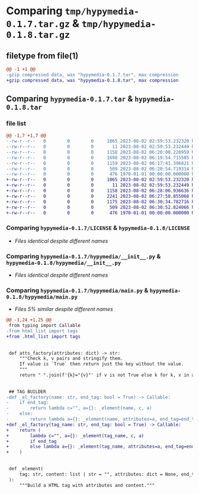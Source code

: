 # Comparing `tmp/hypymedia-0.1.7.tar.gz` & `tmp/hypymedia-0.1.8.tar.gz`

## filetype from file(1)

```diff
@@ -1 +1 @@
-gzip compressed data, was "hypymedia-0.1.7.tar", max compression
+gzip compressed data, was "hypymedia-0.1.8.tar", max compression
```

## Comparing `hypymedia-0.1.7.tar` & `hypymedia-0.1.8.tar`

### file list

```diff
@@ -1,7 +1,7 @@
--rw-r--r--   0        0        0     1065 2023-08-02 02:59:53.232320 hypymedia-0.1.7/LICENSE
--rw-r--r--   0        0        0       11 2023-08-02 02:59:53.232449 hypymedia-0.1.7/README.md
--rw-r--r--   0        0        0     1158 2023-08-02 06:20:00.228959 hypymedia-0.1.7/hypymedia/__init__.py
--rw-r--r--   0        0        0     1698 2023-08-02 06:19:54.715505 hypymedia-0.1.7/hypymedia/html_list.py
--rw-r--r--   0        0        0     1159 2023-08-02 06:17:41.396821 hypymedia-0.1.7/hypymedia/main.py
--rw-r--r--   0        0        0      509 2023-08-02 06:20:54.719314 hypymedia-0.1.7/pyproject.toml
--rw-r--r--   0        0        0      476 1970-01-01 00:00:00.000000 hypymedia-0.1.7/PKG-INFO
+-rw-r--r--   0        0        0     1065 2023-08-02 02:59:53.232320 hypymedia-0.1.8/LICENSE
+-rw-r--r--   0        0        0       11 2023-08-02 02:59:53.232449 hypymedia-0.1.8/README.md
+-rw-r--r--   0        0        0     1158 2023-08-02 06:28:06.936636 hypymedia-0.1.8/hypymedia/__init__.py
+-rw-r--r--   0        0        0     2241 2023-08-02 06:27:58.855068 hypymedia-0.1.8/hypymedia/html_list.py
+-rw-r--r--   0        0        0     1175 2023-08-02 06:30:34.782716 hypymedia-0.1.8/hypymedia/main.py
+-rw-r--r--   0        0        0      509 2023-08-02 06:30:52.824066 hypymedia-0.1.8/pyproject.toml
+-rw-r--r--   0        0        0      476 1970-01-01 00:00:00.000000 hypymedia-0.1.8/PKG-INFO
```

### Comparing `hypymedia-0.1.7/LICENSE` & `hypymedia-0.1.8/LICENSE`

 * *Files identical despite different names*

### Comparing `hypymedia-0.1.7/hypymedia/__init__.py` & `hypymedia-0.1.8/hypymedia/__init__.py`

 * *Files identical despite different names*

### Comparing `hypymedia-0.1.7/hypymedia/main.py` & `hypymedia-0.1.8/hypymedia/main.py`

 * *Files 5% similar despite different names*

```diff
@@ -1,24 +1,25 @@
 from typing import Callable
-from html_list import tags
+from .html_list import tags
 
 
 def atts_factory(attributes: dict) -> str:
     """Check k, v pairs and stringify them.
     If value is `True` then return just the key without the value.
     """
     return " ".join(f'{k}="{v}"' if v is not True else k for k, v in attributes.items())
 
 
 ## TAG BUILDER
-def _el_factory(name: str, end_tag: bool = True) -> Callable:
-    if end_tag:
-        return lambda c="", a={}: _element(name, c, a)
-    else:
-        return lambda a={}: _element(name, attributes=a, end_tag=end_tag)
+def _el_factory(tag_name: str, end_tag: bool = True) -> Callable:
+    return (
+        lambda c="", a={}: _element(tag_name, c, a)
+        if end_tag
+        else lambda a={}: _element(tag_name, attributes=a, end_tag=end_tag)
+    )
 
 
 def _element(
     tag: str, content: list | str = "", attributes: dict = None, end_tag: bool = True
 ):
     """Build a HTML tag with attributes and content."""
```

